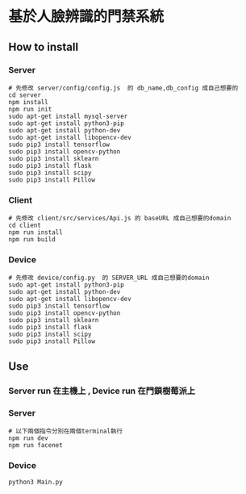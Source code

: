 ﻿# 基於人臉辨識的門禁系統

## How to install

### Server
```shell
# 先修改 server/config/config.js  的 db_name,db_config 成自己想要的
cd server
npm install
npm run init
sudo apt-get install mysql-server
sudo apt-get install python3-pip
sudo apt-get install python-dev
sudo apt-get install libopencv-dev
sudo pip3 install tensorflow
sudo pip3 install opencv-python
sudo pip3 install sklearn
sudo pip3 install flask
sudo pip3 install scipy
sudo pip3 install Pillow
```

### Client
```shell=
# 先修改 client/src/services/Api.js 的 baseURL 成自己想要的domain
cd client
npm run install
npm run build
```

### Device
```shell=
# 先修改 device/config.py  的 SERVER_URL 成自己想要的domain
sudo apt-get install python3-pip
sudo apt-get install python-dev
sudo apt-get install libopencv-dev
sudo pip3 install tensorflow
sudo pip3 install opencv-python
sudo pip3 install sklearn
sudo pip3 install flask
sudo pip3 install scipy
sudo pip3 install Pillow
```

## Use

### Server run 在主機上 , Device run 在門鎖樹莓派上

### Server
```shell=
# 以下兩個指令分別在兩個terminal執行
npm run dev 
npm run facenet 
```

### Device
```shell=
python3 Main.py
```


